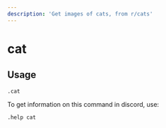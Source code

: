 ```yaml
---
description: 'Get images of cats, from r/cats'
---
```


# cat

## Usage

```text
.cat
```

To get information on this command in discord, use:

`.help cat`

